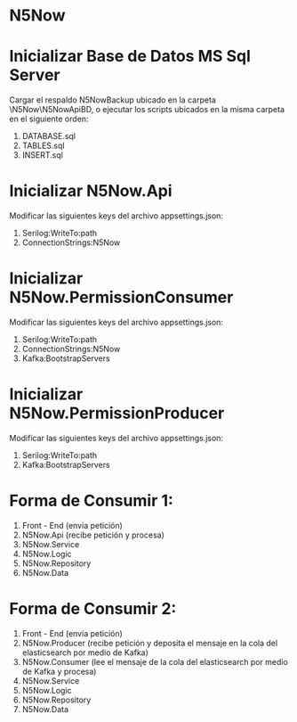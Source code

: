 # N5Now
Inicializar Base de Datos MS Sql Server
=======================================
Cargar el respaldo N5NowBackup ubicado en la carpeta \\N5Now\N5NowApiBD, o ejecutar los scripts ubicados en la misma carpeta en el siguiente orden:
1. DATABASE.sql
2. TABLES.sql
3. INSERT.sql

Inicializar N5Now.Api
=====================
Modificar las siguientes keys del archivo appsettings.json:
1. Serilog:WriteTo:path
2. ConnectionStrings:N5Now

Inicializar N5Now.PermissionConsumer
====================================
Modificar las siguientes keys del archivo appsettings.json:
1. Serilog:WriteTo:path
2. ConnectionStrings:N5Now
3. Kafka:BootstrapServers

Inicializar N5Now.PermissionProducer
====================================
Modificar las siguientes keys del archivo appsettings.json:
1. Serilog:WriteTo:path
2. Kafka:BootstrapServers

Forma de Consumir 1:
====================
1. Front - End (envia petición)
2. N5Now.Api (recibe petición y procesa)
3. N5Now.Service
4. N5Now.Logic
5. N5Now.Repository
6. N5Now.Data

Forma de Consumir 2:
====================
1. Front - End (envia petición)
2. N5Now.Producer (recibe petición y deposita el mensaje en la cola del elasticsearch por medio de Kafka)
3. N5Now.Consumer (lee el mensaje de la cola del elasticsearch por medio de Kafka y procesa)
4. N5Now.Service
5. N5Now.Logic
6. N5Now.Repository
7. N5Now.Data
